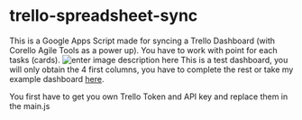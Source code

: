# trello-spreadsheet-sync

This is a Google Apps Script made for syncing a Trello Dashboard (with Corello Agile Tools as a power up). You have to work with point for each tasks (cards). 
![enter image description here](https://image.noelshack.com/fichiers/2019/40/1/1569834482-screenshot-from-2019-09tetewerwerwer-30-11-01-54.png)
This is a test dashboard, you will only obtain the 4 first columns, you have to complete the rest or take my example dashboard [here](https://docs.google.com/spreadsheets/d/1rK8lxw48UlSps4O93S9EYRzBaaMkP6FCixmQOCPKQJ0/edit?usp=sharing).

You first have to get you own Trello Token and API key and replace them in the main.js

